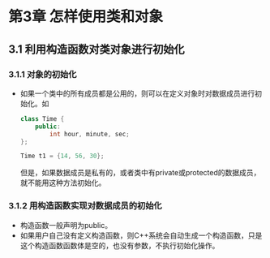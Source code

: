 # 第3章 怎样使用类和对象
## 3.1 利用构造函数对类对象进行初始化
### 3.1.1 对象的初始化
*	如果一个类中的所有成员都是公用的，则可以在定义对象时对数据成员进行初始化。如
	``` C++
	class Time {
		public:
			int hour, minute, sec;
	};

	Time t1 = {14, 56, 30};
	```
	但是，如果数据成员是私有的，或者类中有private或protected的数据成员，就不能用这种方法初始化。
### 3.1.2 用构造函数实现对数据成员的初始化
* 构造函数一般声明为public。
* 如果用户自己没有定义构造函数，则C++系统会自动生成一个构造函数，只是这个构造函数函数体是空的，也没有参数，不执行初始化操作。
